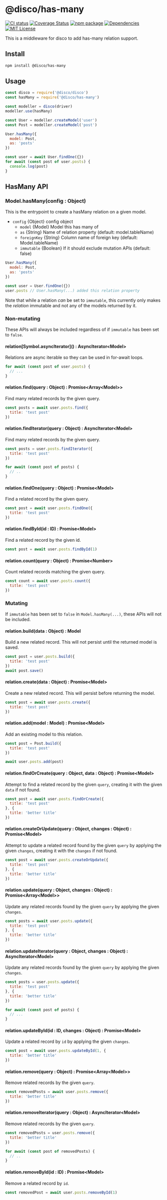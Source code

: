 # @disco/has-many

[![CI status](https://github.com/discorm/has-many/workflows/ci/badge.svg)](https://github.com/discorm/has-many/actions?query=workflow%3Aci+branch%3Amaster)
[![Coverage Status](https://coveralls.io/repos/discorm/has-many/badge.png)](https://coveralls.io/r/discorm/has-many)
[![npm package](https://img.shields.io/npm/v/@disco/has-many)](https://npmjs.com/package/@disco/has-many)
[![Dependencies](https://img.shields.io/david/discorm/has-many)](https://david-dm.org/discorm/has-many)
[![MIT License](https://img.shields.io/npm/l/@disco/has-many)](./LICENSE)

This is a middleware for disco to add has-many relation support.

## Install

```sh
npm install @disco/has-many
```

## Usage

```js
const disco = require('@disco/disco')
const hasMany = require('@disco/has-many')

const modeller = disco(driver)
modeller.use(hasMany)

const User = modeller.createModel('user')
const Post = modeller.createModel('post')

User.hasMany({
  model: Post,
  as: 'posts'
})

const user = await User.findOne({})
for await (const post of user.posts) {
  console.log(post)
}
```

## HasMany API

### Model.hasMany(config : Object)
This is the entrypoint to create a hasMany relation on a given model.

* `config` {Object} config object
  * `model` {Model} Model this has many of
  * `as` {String} Name of relation property (default: model.tableName)
  * `foreignKey` {String} Column name of foreign key (default: Model.tableName)
  * `immutable` {Boolean} If it should exclude mutation APIs (default: false)

```js
User.hasMany({
  model: Post,
  as: 'posts'
})

const user = User.findOne({})
user.posts // User.hasMany(...) added this relation property
```

Note that while a relation _can_ be set to `immutable`, this currently only makes the _relation_ immutable and not any of the models returned by it.

### Non-mutating

These APIs will always be included regardless of if `immutable` has been set to `false`.

#### relation\[Symbol.asyncIterator]() : AsyncIterator\<Model>
Relations are async iterable so they can be used in for-await loops.

```js
for await (const post of user.posts) {
  // ...
}
```

#### relation.find(query : Object) : Promise<Array\<Model>>

Find many related records by the given query.

```js
const posts = await user.posts.find({
  title: 'test post'
})
```

#### relation.findIterator(query : Object) : AsyncIterator\<Model>

Find many related records by the given query.

```js
const posts = user.posts.findIterator({
  title: 'test post'
})

for await (const post of posts) {
  // ..
}
```

#### relation.findOne(query : Object) : Promise\<Model>

Find a related record by the given query.

```js
const post = await user.posts.findOne({
  title: 'test post'
})
```

#### relation.findById(id : ID) : Promise\<Model>

Find a related record by the given id.

```js
const post = await user.posts.findById(1)
```

#### relation.count(query : Object) : Promise\<Number>

Count related records matching the given query.

```js
const count = await user.posts.count({
  title: 'test post'
})
```

### Mutating

If `immutable` has been set to `false` in `Model.hasMany(...)`, these APIs will not be included.

#### relation.build(data : Object) : Model

Build a new related record. This will not persist until the returned model is saved.

```js
const post = user.posts.build({
  title: 'test post'
})
await post.save()
```

#### relation.create(data : Object) : Promise\<Model>

Create a new related record. This will persist before returning the model.

```js
const post = await user.posts.create({
  title: 'test post'
})
```

#### relation.add(model : Model) : Promise\<Model>

Add an existing model to this relation.

```js
const post = Post.build({
  title: 'test post'
})

await user.posts.add(post)
```

#### relation.findOrCreate(query : Object, data : Object) : Promise\<Model>

Attempt to find a related record by the given `query`, creating it with the given `data` if not found.

```js
const post = await user.posts.findOrCreate({
  title: 'test post'
}, {
  title: 'better title'
})
```

#### relation.createOrUpdate(query : Object, changes : Object) : Promise\<Model>

Attempt to update a related record found by the given `query` by applying the given `changes`, creating it with the `changes` if not found.

```js
const post = await user.posts.createOrUpdate({
  title: 'test post'
}, {
  title: 'better title'
})
```

#### relation.update(query : Object, changes : Object) : Promise<Array\<Model>>

Update any related records found by the given `query` by applying the given `changes`.

```js
const posts = await user.posts.update({
  title: 'test post'
}, {
  title: 'better title'
})
```

#### relation.updateIterator(query : Object, changes : Object) : AsyncIterator\<Model>

Update any related records found by the given `query` by applying the given `changes`.

```js
const posts = user.posts.update({
  title: 'test post'
}, {
  title: 'better title'
})

for await (const post of posts) {
  // ...
}
```

#### relation.updateById(id : ID, changes : Object) : Promise\<Model>

Update a related record by `id` by applying the given `changes`.

```js
const post = await user.posts.updateById(1, {
  title: 'better title'
})
```

#### relation.remove(query : Object) : Promise<Array\<Model>>

Remove related records by the given `query`.

```js
const removedPosts = await user.posts.remove({
  title: 'better title'
})
```

#### relation.removeIterator(query : Object) : AsyncIterator\<Model>

Remove related records by the given `query`.

```js
const removedPosts = user.posts.remove({
  title: 'better title'
})

for await (const post of removedPosts) {
  // ..
}
```

#### relation.removeById(id : ID) : Promise\<Model>

Remove a related record by `id`.

```js
const removedPost = await user.posts.removeById(1)
```
